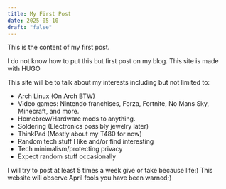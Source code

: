```yaml
---
title: My First Post
date: 2025-05-10
draft: "false"
---
```


This is the content of my first post.

I do not know how to put this but first post on my blog.
This site is made with HUGO

This site will be to talk about my interests including but not limited to:
- Arch Linux (On Arch BTW)
- Video games: Nintendo franchises, Forza, Fortnite, No Mans Sky, Minecraft, and more.
- Homebrew/Hardware mods to anything.
- Soldering (Electronics possibly jewelry later)
- ThinkPad (Mostly about my T480 for now)
- Random tech stuff I like and/or find interesting
- Tech minimalism/protecting privacy
- Expect random stuff occasionally

I will try to post at least 5 times a week give or take because life:)
This website will observe April fools you have been warned;)
